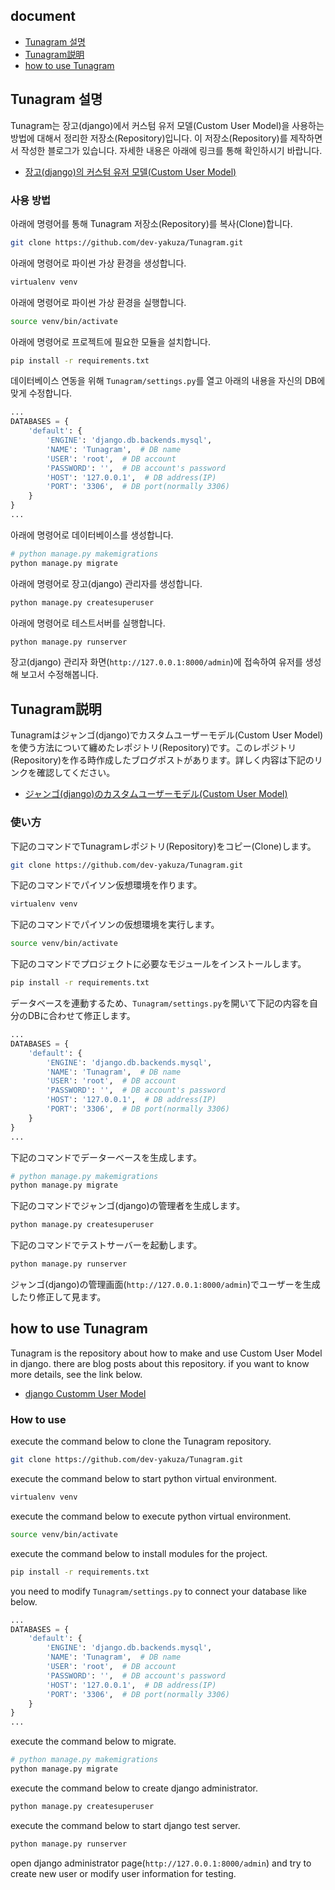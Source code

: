 ## document
- [Tunagram 설명](#Tunagram-설명)
- [Tunagram説明](#Tunagram説明)
- [how to use Tunagram](#how-to-use-Tunagram)

## Tunagram 설명
Tunagram는 장고(django)에서 커스텀 유저 모델(Custom User Model)을 사용하는 방법에 대해서 정리한 저장소(Repository)입니다. 이 저장소(Repository)를 제작하면서 작성한 블로그가 있습니다. 자세한 내용은 아래에 링크를 통해 확인하시기 바랍니다.

- [장고(django)의 커스텀 유저 모델(Custom User Model)](https://dev-yakuza.github.io/ko/django/custom-user-model/)

### 사용 방법
아래에 명령어를 통해 Tunagram 저장소(Repository)를 복사(Clone)합니다.

```bash
git clone https://github.com/dev-yakuza/Tunagram.git
```

아래에 명령어로 파이썬 가상 환경을 생성합니다.

```bash
virtualenv venv
```

아래에 명령어로 파이썬 가상 환경을 실행합니다.

```bash
source venv/bin/activate
```

아래에 명령어로 프로젝트에 필요한 모듈을 설치합니다.

```bash
pip install -r requirements.txt
```

데이터베이스 연동을 위해 `Tunagram/settings.py`를 열고 아래의 내용을 자신의 DB에 맞게 수정합니다.

```python
...
DATABASES = {
    'default': {
        'ENGINE': 'django.db.backends.mysql',
        'NAME': 'Tunagram',  # DB name
        'USER': 'root',  # DB account
        'PASSWORD': '',  # DB account's password
        'HOST': '127.0.0.1',  # DB address(IP)
        'PORT': '3306',  # DB port(normally 3306)
    }
}
...
```

아래에 명령어로 데이터베이스를 생성합니다.

```bash
# python manage.py makemigrations
python manage.py migrate
```

아래에 명령어로 장고(django) 관리자를 생성합니다.

```bash
python manage.py createsuperuser
```
아래에 명령어로 테스트서버를 실행합니다.

```bash
python manage.py runserver
```

장고(django) 관리자 화면(`http://127.0.0.1:8000/admin`)에 접속하여 유저를 생성해 보고서 수정해봅니다.


## Tunagram説明
Tunagramはジャンゴ(django)でカスタムユーザーモデル(Custom User Model)を使う方法について纏めたレポジトリ(Repository)です。このレポジトリ(Repository)を作る時作成したブログポストがあります。詳しく内容は下記のリンクを確認してください。

- [ジャンゴ(django)のカスタムユーザーモデル(Custom User Model)](https://dev-yakuza.github.io/django/custom-user-model/)

### 使い方
下記のコマンドでTunagramレポジトリ(Repository)をコピー(Clone)します。

```bash
git clone https://github.com/dev-yakuza/Tunagram.git
```

下記のコマンドでパイソン仮想環境を作ります。

```bash
virtualenv venv
```

下記のコマンドでパイソンの仮想環境を実行します。

```bash
source venv/bin/activate
```

下記のコマンドでプロジェクトに必要なモジュールをインストールします。

```bash
pip install -r requirements.txt
```

データベースを連動するため、`Tunagram/settings.py`を開いて下記の内容を自分のDBに合わせて修正します。

```python
...
DATABASES = {
    'default': {
        'ENGINE': 'django.db.backends.mysql',
        'NAME': 'Tunagram',  # DB name
        'USER': 'root',  # DB account
        'PASSWORD': '',  # DB account's password
        'HOST': '127.0.0.1',  # DB address(IP)
        'PORT': '3306',  # DB port(normally 3306)
    }
}
...
```

下記のコマンドでデーターベースを生成します。

```bash
# python manage.py makemigrations
python manage.py migrate
```

下記のコマンドでジャンゴ(django)の管理者を生成します。

```bash
python manage.py createsuperuser
```

下記のコマンドでテストサーバーを起動します。

```bash
python manage.py runserver
```

ジャンゴ(django)の管理画面(`http://127.0.0.1:8000/admin`)でユーザーを生成したり修正して見ます。

## how to use Tunagram
Tunagram is the repository about how to make and use Custom User Model in django. there are blog posts about this repository. if you want to know more details, see the link below.

- [django Customm User Model](https://dev-yakuza.github.io/en/django/custom-user-model/)

### How to use
execute the command below to clone the Tunagram repository.

```bash
git clone https://github.com/dev-yakuza/Tunagram.git
```

execute the command below to start python virtual environment.

```bash
virtualenv venv
```

execute the command below to execute python virtual environment.

```bash
source venv/bin/activate
```

execute the command below to install modules for the project.

```bash
pip install -r requirements.txt
```

you need to modify `Tunagram/settings.py` to connect your database like below.

```python
...
DATABASES = {
    'default': {
        'ENGINE': 'django.db.backends.mysql',
        'NAME': 'Tunagram',  # DB name
        'USER': 'root',  # DB account
        'PASSWORD': '',  # DB account's password
        'HOST': '127.0.0.1',  # DB address(IP)
        'PORT': '3306',  # DB port(normally 3306)
    }
}
...
```

execute the command below to migrate.

```bash
# python manage.py makemigrations
python manage.py migrate
```

execute the command below to create django administrator.

```bash
python manage.py createsuperuser
```
execute the command below to start django test server.

```bash
python manage.py runserver
```

open django administrator page(`http://127.0.0.1:8000/admin`) and try to create new user or modify user information for testing.